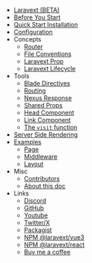 

- [Laravext (BETA)](README.md)
- [Before You Start](before-you-start.md)
- [Quick Start Installation](quickstart.md)
- [Configuration](configuration.md)
- Concepts
    - [Router](concepts/router.md)
    - [File Conventions](concepts/file-conventions.md)
    - [Laravext Prop](concepts/laravext-prop.md)
    - [Laravext Lifecycle](concepts/laravext-lifecycle.md)
- Tools
    - [Blade Directives](tools/blade-directives.md)
    - [Routing](tools/routing.md)
    - [Nexus Response](tools/nexus-response.md)
    - [Shared Props](tools/shared-props.md)
    - [Head Component](tools/head-component.md)
    - [Link Component](tools/link-component.md)
    - [The `visit` function](tools/visit.md)
- [Server Side Rendering](server-side-rendering.md)
- [Examples](examples.md)
    - [Page](examples/page.md)
    - [Middleware](examples/middleware.md)
    - [Layout](examples/layout.md)
- Misc
    - [Contributors](misc/contributors.md)
    - [About this doc](misc/about-this-doc.md)
- Links
    - [Discord](https://dsc.gg/laravext)
    - [GitHub](https://github.com/ArthurYdalgo/laravext)
    - [Youtube](https://www.youtube.com/@laravext)
    - [Twitter/X](https://www.x.com/laravext_dev)
    - [Packagist](https://packagist.org/packages/arthurydalgo/laravext)
    - [NPM @laravext/vue3](https://www.npmjs.com/package/@laravext/vue3)
    - [NPM @laravext/react](https://www.npmjs.com/package/@laravext/react)
    - [Buy me a coffee](https://www.buymeacoffee.com/arthurydalgo)

